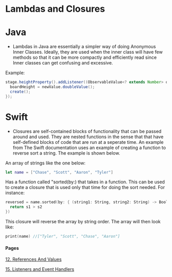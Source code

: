 # Lambdas and Closures

# Java
- Lambdas in Java are essentially a simpler way of doing Anonymous Inner Classes. Ideally, they are used when the inner class will have few methods so that it can be more compactly and efficiently read since Inner classes can get confusing and excessive.

Example:

```java
stage.heightProperty().addListener((ObservableValue<? extends Number> observable, Number oldValue, Number newValue) -> {
  boardHeight = newValue.doubleValue();
  create();
});
```

# Swift
- Closures are self-contained blocks of functionality that can be passed around and used. They are nested functions in the sense that that have self-defined blocks of code that are run at a seperate time. An example from The Swift documentation uses an example of creating a function to reverse sort a string. The example is shown below.

An array of strings like the one below:
```swift
let name = ["Chase", "Scott", "Aaron", "Tyler"]
```

Has a function called "sorted(by:) that takes in a function. This can be used to create a closure that is used only that time for doing the sort needed. For instance:

```swift
reversed = name.sorted(by: { (string1: String, string2: String) -> Bool in 
  return s1 > s2
})
```

This closure will reverse the array by string order. The array will then look like:

```swift
print(name) //["Tyler", "Scott", "Chase", "Aaron"]
```

#### Pages

[12. References And Values](ReferenceVsValue.md)

[15. Listeners and Event Handlers](ListenersAndEventHandlers)
